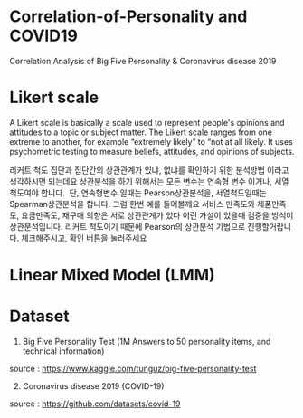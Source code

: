 # Correlation-of-Personality and COVID19
Correlation Analysis of Big Five Personality &amp; Coronavirus disease 2019

# Likert scale
A Likert scale is basically a scale used to represent people's opinions and attitudes to a topic or subject matter. The Likert scale ranges from one extreme to another, for example “extremely likely” to “not at all likely. It uses psychometric testing to measure beliefs, attitudes, and opinions of subjects.

리커트 척도
집단과 집단간의 상관관계가 있냐, 없냐를 확인하기 위한 분석방법 이라고 생각하시면 되는데요 
상관분석을 하기 위해서는 
모든 변수는 연속형 변수 이거나, 서열척도여야 합니다. 
​
단, 연속형변수 일때는 Pearson상관분석을, 서열척도일때는 Spearman상관분석을 합니다. 
그럼 한번 예를 들어볼께요 
서비스 만족도와 제품만족도, 요금만족도, 재구매 의향은 서로 상관관계가 있다 
이런 가설이 있을때 검증을 방식이 상관분석입니다. 
리커트 척도이기 때문에 Pearson의 상관분석 기법으로 진행할거랍니다. 
체크해주시고, 확인 버튼을 눌러주세요 

# Linear Mixed Model (LMM)

# Dataset
1. Big Five Personality Test (1M Answers to 50 personality items, and technical information)

source : https://www.kaggle.com/tunguz/big-five-personality-test


2. Coronavirus disease 2019 (COVID-19)

source : https://github.com/datasets/covid-19
